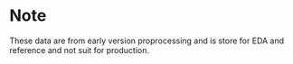 # Note

These data are from early version proprocessing and is store for EDA and reference and not suit for production.
